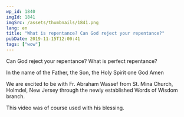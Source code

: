 ```yaml
---
wp_id: 1840
imgId: 1841
imgSrc: /assets/thumbnails/1841.png
lang: en
title: "What is repentance? Can God reject your repentance?"
pubDate: 2019-11-15T12:00:41
tags: ["wow"]
---
```


<!-- page: 6 -->

<p>Can God reject your repentance? What is perfect repentance?</p>
<p>In the name of the Father, the Son, the Holy Spirit one God Amen</p>
<p>We are excited to be with Fr. Abraham Wassef from St. Mina Church, Holmdel, New Jersey through the newly established Words of Wisdom branch.</p>
<p>This video was of course used with his blessing.</p>
